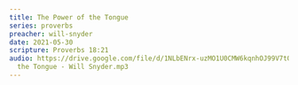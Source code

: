 ```yaml
---
title: The Power of the Tongue
series: proverbs
preacher: will-snyder
date: 2021-05-30
scripture: Proverbs 18:21
audio: https://drive.google.com/file/d/1NLbENrx-uzMO1U0CMW6kqnhOJ99V7tQy/view
  the Tongue - Will Snyder.mp3
---
```

